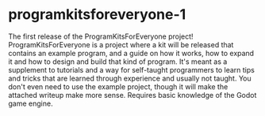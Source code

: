 # programkitsforeveryone-1
The first release of the ProgramKitsForEveryone project!
ProgramKitsForEveryone is a project where a kit will be released that contains an example program, and a guide on how it works, how to expand it and how to design and build that kind of program. It's meant as a supplement to tutorials and a way for self-taught programmers to learn tips and tricks that are learned through experience and usually not taught. You don't even need to use the example project, though it will make the attached writeup make more sense. Requires basic knowledge of the Godot game engine.
